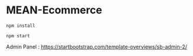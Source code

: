 # MEAN-Ecommerce

`npm install`

`npm start`

Admin Panel : https://startbootstrap.com/template-overviews/sb-admin-2/

